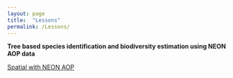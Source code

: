 ```yaml
---
layout: page
title:  "Lessons"
permalink: /Lessons/
---
```


**Tree based species identification and biodiversity estimation using NEON AOP data**

[Spatial with NEON AOP]()

